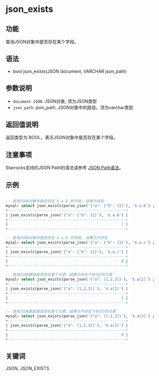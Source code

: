 # json_exists

## 功能

查询JSON对象中是否存在某个字段。

## 语法

- bool json_exists(JSON document, VARCHAR json_path)

## 参数说明

- `document JSON`: JSON对象, 须为JSON类型
- `json_path`: json_path, JSON对象中的路径。须为varchar类型

## 返回值说明

返回类型为 BOOL，表示JSON对象中是否存在某个字段。

## 注意事项

Starrocks支持的JSON Path的语法请参考 [JSON Path语法](/sql-reference/sql-functions/json-functions/json_path.md)。

## 示例

```sql

-- 查询JSON对象中是否存在 $.a.b 的字段, 结果为存在
mysql> select json_exists(parse_json('{"a": {"b": 1}}'), '$.a.b') ;
+-----------------------------------------------------+
| json_exists(parse_json('{"a": {"b": 1}}'), '$.a.b') |
+-----------------------------------------------------+
|                                                   1 |
+-----------------------------------------------------+

-- 查询JSON对象中是否存在 $.a.b 的字段, 结果为不存在
mysql> select json_exists(parse_json('{"a": {"b": 1}}'), '$.a.c') ;
+-----------------------------------------------------+
| json_exists(parse_json('{"a": {"b": 1}}'), '$.a.c') |
+-----------------------------------------------------+
|                                                   0 |
+-----------------------------------------------------+

-- 查询JSON数组是否存在某个元素，结果为存在下标为2的元素
mysql> select json_exists(parse_json('{"a": [1,2,3]}'), '$.a[2]') ;
+-----------------------------------------------------+
| json_exists(parse_json('{"a": [1,2,3]}'), '$.a[2]') |
+-----------------------------------------------------+
|                                                   1 |
+-----------------------------------------------------+

-- 查询JSON数组是否存在某个元素，结果为不存在下标为3的元素
mysql> select json_exists(parse_json('{"a": [1,2,3]}'), '$.a[3]') ;
+-----------------------------------------------------+
| json_exists(parse_json('{"a": [1,2,3]}'), '$.a[3]') |
+-----------------------------------------------------+
|                                                   0 |
+-----------------------------------------------------+

```

## 关键词

JSON, JSON_EXISTS
